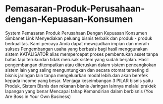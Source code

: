 # Pemasaran-Produk-Perusahaan-dengan-Kepuasan-Konsumen
System Pemasaran Produk Perusahaan Dengan Kepuasan Konsumen Simbanet Link Menyediakan peluang bisnis terbaik dan produk - produk berkualitas. Kami percaya Anda dapat mewujudkan impian dan meraih sukses 
Pengembangan usaha yang berbasis bagi hasil menggunakan sistem KATALISATOR alias mempercepat proses pembentukan asset tanpa batas tapi terukurdan tidak merusak sistem yang sudah berjalan.
Hasil pengembangan ditempatkan atau diteruskan dalam sistem pencangkokan sistem lain yang saling menguntungkan dan secara otomat terseting di bisnis jaringan lain tanpa mengeluarkan modal lebih.dan akan berefek kepada income yang besar. 
Menjaga keseimbangan 3 PILAR bisnis yaitu Produk, Sistem Bisnis dan rekanan bisnis Jaringan lainnya melalui praktek lapangan yang benar 
Mencapai tahap Kemandirian dalam berbisnis (You Are Boss in Your Own Business) 
